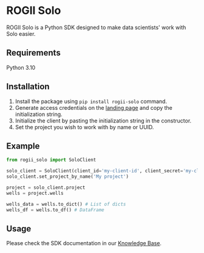 # ROGII Solo

ROGII Solo is a Python SDK designed to make data scientists' work with Solo easier.

## Requirements
Python 3.10

## Installation
1. Install the package using `pip install rogii-solo` command.
2. Generate access credentials on the [landing page](https://solo.cloud/credentials/python-ask) and copy the initialization string.
3. Initialize the client by pasting the initialization string in the constructor.
4. Set the project you wish to work with by name or UUID.

## Example
```python
from rogii_solo import SoloClient

solo_client = SoloClient(client_id='my-client-id', client_secret='my-client-secret')
solo_client.set_project_by_name('My project')

project = solo_client.project
wells = project.wells

wells_data = wells.to_dict() # List of dicts
wells_df = wells.to_df() # DataFrame
```

## Usage
Please check the SDK documentation in our [Knowledge Base](https://kb.solo.cloud/Python+SDK).

